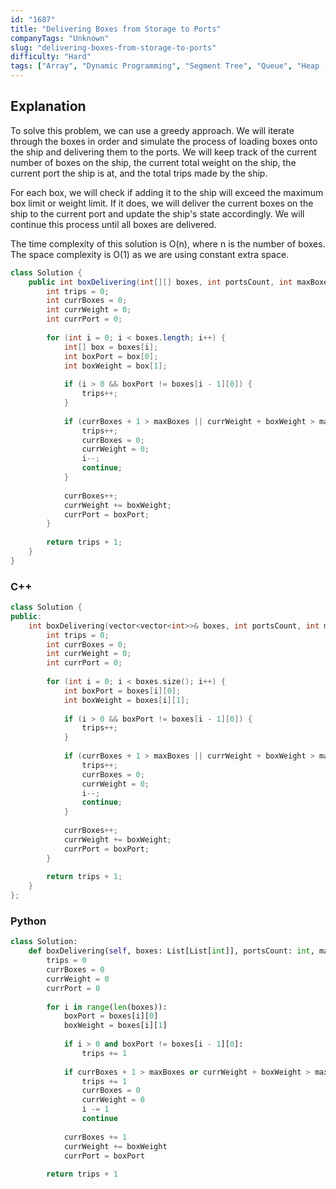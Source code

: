 ```yaml
---
id: "1687"
title: "Delivering Boxes from Storage to Ports"
companyTags: "Unknown"
slug: "delivering-boxes-from-storage-to-ports"
difficulty: "Hard"
tags: ["Array", "Dynamic Programming", "Segment Tree", "Queue", "Heap (Priority Queue)", "Prefix Sum", "Monotonic Queue"]
---
```


## Explanation
To solve this problem, we can use a greedy approach. We will iterate through the boxes in order and simulate the process of loading boxes onto the ship and delivering them to the ports. We will keep track of the current number of boxes on the ship, the current total weight on the ship, the current port the ship is at, and the total trips made by the ship.

For each box, we will check if adding it to the ship will exceed the maximum box limit or weight limit. If it does, we will deliver the current boxes on the ship to the current port and update the ship's state accordingly. We will continue this process until all boxes are delivered.

The time complexity of this solution is O(n), where n is the number of boxes. The space complexity is O(1) as we are using constant extra space.
```java
class Solution {
    public int boxDelivering(int[][] boxes, int portsCount, int maxBoxes, int maxWeight) {
        int trips = 0;
        int currBoxes = 0;
        int currWeight = 0;
        int currPort = 0;
        
        for (int i = 0; i < boxes.length; i++) {
            int[] box = boxes[i];
            int boxPort = box[0];
            int boxWeight = box[1];
            
            if (i > 0 && boxPort != boxes[i - 1][0]) {
                trips++;
            }
            
            if (currBoxes + 1 > maxBoxes || currWeight + boxWeight > maxWeight) {
                trips++;
                currBoxes = 0;
                currWeight = 0;
                i--;
                continue;
            }
            
            currBoxes++;
            currWeight += boxWeight;
            currPort = boxPort;
        }
        
        return trips + 1;
    }
}
```

### C++
```cpp
class Solution {
public:
    int boxDelivering(vector<vector<int>>& boxes, int portsCount, int maxBoxes, int maxWeight) {
        int trips = 0;
        int currBoxes = 0;
        int currWeight = 0;
        int currPort = 0;
        
        for (int i = 0; i < boxes.size(); i++) {
            int boxPort = boxes[i][0];
            int boxWeight = boxes[i][1];
            
            if (i > 0 && boxPort != boxes[i - 1][0]) {
                trips++;
            }
            
            if (currBoxes + 1 > maxBoxes || currWeight + boxWeight > maxWeight) {
                trips++;
                currBoxes = 0;
                currWeight = 0;
                i--;
                continue;
            }
            
            currBoxes++;
            currWeight += boxWeight;
            currPort = boxPort;
        }
        
        return trips + 1;
    }
};
```

### Python
```python
class Solution:
    def boxDelivering(self, boxes: List[List[int]], portsCount: int, maxBoxes: int, maxWeight: int) -> int:
        trips = 0
        currBoxes = 0
        currWeight = 0
        currPort = 0
        
        for i in range(len(boxes)):
            boxPort = boxes[i][0]
            boxWeight = boxes[i][1]
            
            if i > 0 and boxPort != boxes[i - 1][0]:
                trips += 1
            
            if currBoxes + 1 > maxBoxes or currWeight + boxWeight > maxWeight:
                trips += 1
                currBoxes = 0
                currWeight = 0
                i -= 1
                continue
            
            currBoxes += 1
            currWeight += boxWeight
            currPort = boxPort
        
        return trips + 1
```